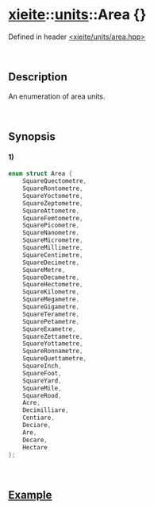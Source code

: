 # [xieite](../../xieite.md)\:\:[units](../../units.md)\:\:Area \{\}
Defined in header [<xieite/units/area.hpp>](../../../include/xieite/units/area.hpp)

&nbsp;

## Description
An enumeration of area units.

&nbsp;

## Synopsis
#### 1)
```cpp
enum struct Area {
    SquareQuectometre,
    SquareRontometre,
    SquareYoctometre,
    SquareZeptometre,
    SquareAttometre,
    SquareFemtometre,
    SquarePicometre,
    SquareNanometre,
    SquareMicrometre,
    SquareMillimetre,
    SquareCentimetre,
    SquareDecimetre,
    SquareMetre,
    SquareDecametre,
    SquareHectometre,
    SquareKilometre,
    SquareMegametre,
    SquareGigametre,
    SquareTerametre,
    SquarePetametre,
    SquareExametre,
    SquareZettametre,
    SquareYottametre,
    SquareRonnametre,
    SquareQuettametre,
    SquareInch,
    SquareFoot,
    SquareYard,
    SquareMile,
    SquareRood,
    Acre,
    Decimilliare,
    Centiare,
    Deciare,
    Are,
    Decare,
    Hectare
};
```

&nbsp;

## [Example](./convert.md#Example)
